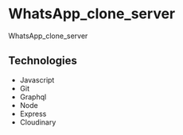# WhatsApp_clone_server
WhatsApp_clone_server


## Technologies
  * Javascript
  * Git
  * Graphql
  * Node
  * Express
  * Cloudinary
